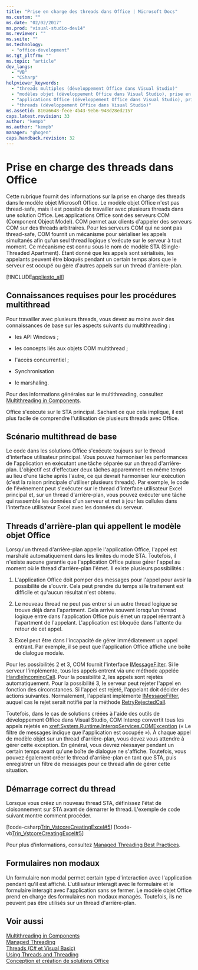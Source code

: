 ```yaml
---
title: "Prise en charge des threads dans Office | Microsoft Docs"
ms.custom: ""
ms.date: "02/02/2017"
ms.prod: "visual-studio-dev14"
ms.reviewer: ""
ms.suite: ""
ms.technology: 
  - "office-development"
ms.tgt_pltfrm: ""
ms.topic: "article"
dev_langs: 
  - "VB"
  - "CSharp"
helpviewer_keywords: 
  - "threads multiples (développement Office dans Visual Studio)"
  - "modèles objet (développement Office dans Visual Studio), prise en charge du modèle de thread"
  - "applications Office (développement Office dans Visual Studio), prise en charge du modèle de thread"
  - "threads (développement Office dans Visual Studio)"
ms.assetid: 810a6648-fece-4b43-9eb6-948d28ed2157
caps.latest.revision: 33
author: "kempb"
ms.author: "kempb"
manager: "ghogen"
caps.handback.revision: 32
---
```

# Prise en charge des threads dans Office
  Cette rubrique fournit des informations sur la prise en charge des threads dans le modèle objet Microsoft Office.  Le modèle objet Office n'est pas thread\-safe, mais il est possible de travailler avec plusieurs threads dans une solution Office.  Les applications Office sont des serveurs COM \(Component Object Model\).  COM permet aux clients d'appeler des serveurs COM sur des threads arbitraires.  Pour les serveurs COM qui ne sont pas thread\-safe, COM fournit un mécanisme pour sérialiser les appels simultanés afin qu'un seul thread logique s'exécute sur le serveur à tout moment.  Ce mécanisme est connu sous le nom de modèle STA \(Single\-Threaded Apartment\).  Étant donné que les appels sont sérialisés, les appelants peuvent être bloqués pendant un certain temps alors que le serveur est occupé ou gère d'autres appels sur un thread d'arrière\-plan.  
  
 [!INCLUDE[appliesto_all](../vsto/includes/appliesto-all-md.md)]  
  
## Connaissances requises pour les procédures multithread  
 Pour travailler avec plusieurs threads, vous devez au moins avoir des connaissances de base sur les aspects suivants du multithreading :  
  
-   les API Windows ;  
  
-   les concepts liés aux objets COM multithread ;  
  
-   l'accès concurrentiel ;  
  
-   Synchronisation  
  
-   le marshaling.  
  
 Pour des informations générales sur le multithreading, consultez [Multithreading in Components](../Topic/Multithreading%20in%20Components.md).  
  
 Office s'exécute sur le STA principal.  Sachant ce que cela implique, il est plus facile de comprendre l'utilisation de plusieurs threads avec Office.  
  
## Scénario multithread de base  
 Le code dans les solutions Office s'exécute toujours sur le thread d'interface utilisateur principal.  Vous pouvez harmoniser les performances de l'application en exécutant une tâche séparée sur un thread d'arrière\-plan.  L'objectif est d'effectuer deux tâches apparemment en même temps au lieu d'une tâche après l'autre, ce qui devrait harmoniser leur exécution \(c'est la raison principale d'utiliser plusieurs threads\).  Par exemple, le code de l'événement peut s'exécuter sur le thread d'interface utilisateur Excel principal et, sur un thread d'arrière\-plan, vous pouvez exécuter une tâche qui rassemble les données d'un serveur et met à jour les cellules dans l'interface utilisateur Excel avec les données du serveur.  
  
## Threads d'arrière\-plan qui appellent le modèle objet Office  
 Lorsqu'un thread d'arrière\-plan appelle l'application Office, l'appel est marshalé automatiquement dans les limites du mode STA.  Toutefois, il n'existe aucune garantie que l'application Office puisse gérer l'appel au moment où le thread d'arrière\-plan l'émet.  Il existe plusieurs possibilités :  
  
1.  L'application Office doit pomper des messages pour l'appel pour avoir la possibilité de s'ouvrir.  Cela peut prendre du temps si le traitement est difficile et qu'aucun résultat n'est obtenu.  
  
2.  Le nouveau thread ne peut pas entrer si un autre thread logique se trouve déjà dans l'apartment.  Cela arrive souvent lorsqu'un thread logique entre dans l'application Office puis émet un rappel réentrant à l'apartment de l'appelant.  L'application est bloquée dans l'attente du retour de cet appel.  
  
3.  Excel peut être dans l'incapacité de gérer immédiatement un appel entrant.  Par exemple, il se peut que l'application Office affiche une boîte de dialogue modale.  
  
 Pour les possibilités 2 et 3, COM fournit l'interface [IMessageFilter](http://msdn.microsoft.com/fr-fr/e12d48c0-5033-47a8-bdcd-e94c49857248).  Si le serveur l'implémente, tous les appels entrent via une méthode appelée [HandleIncomingCall](http://msdn.microsoft.com/fr-fr/7e31b518-ef4f-4bdd-b5c7-e1b16383a5be).  Pour la possibilité 2, les appels sont rejetés automatiquement.  Pour la possibilité 3, le serveur peut rejeter l'appel en fonction des circonstances.  Si l'appel est rejeté, l'appelant doit décider des actions suivantes.  Normalement, l'appelant implémente [IMessageFilter](http://msdn.microsoft.com/fr-fr/e12d48c0-5033-47a8-bdcd-e94c49857248), auquel cas le rejet serait notifié par la méthode [RetryRejectedCall](http://msdn.microsoft.com/fr-fr/3f800819-2a21-4e46-ad15-f9594fac1a3d).  
  
 Toutefois, dans le cas de solutions créées à l'aide des outils de développement Office dans Visual Studio, COM Interop convertit tous les appels rejetés en <xref:System.Runtime.InteropServices.COMException> \(« Le filtre de messages indique que l'application est occupée »\).  À chaque appel de modèle objet sur un thread d'arrière\-plan, vous devez vous attendre à gérer cette exception.  En général, vous devrez réessayer pendant un certain temps avant qu'une boîte de dialogue ne s'affiche.  Toutefois, vous pouvez également créer le thread d'arrière\-plan en tant que STA, puis enregistrer un filtre de messages pour ce thread afin de gérer cette situation.  
  
## Démarrage correct du thread  
 Lorsque vous créez un nouveau thread STA, définissez l'état de cloisonnement sur STA avant de démarrer le thread.  L'exemple de code suivant montre comment procéder.  
  
 [!code-csharp[Trin_VstcoreCreatingExcel#5](../snippets/csharp/VS_Snippets_OfficeSP/Trin_VstcoreCreatingExcel/CS/ThisWorkbook.cs#5)]
 [!code-vb[Trin_VstcoreCreatingExcel#5](../snippets/visualbasic/VS_Snippets_OfficeSP/Trin_VstcoreCreatingExcel/VB/ThisWorkbook.vb#5)]  
  
 Pour plus d’informations, consultez [Managed Threading Best Practices](../Topic/Managed%20Threading%20Best%20Practices.md).  
  
## Formulaires non modaux  
 Un formulaire non modal permet certain type d'interaction avec l'application pendant qu'il est affiché.  L'utilisateur interagit avec le formulaire et le formulaire interagit avec l'application sans se fermer.  Le modèle objet Office prend en charge des formulaires non modaux managés. Toutefois, ils ne peuvent pas être utilisés sur un thread d'arrière\-plan.  
  
## Voir aussi  
 [Multithreading in Components](../Topic/Multithreading%20in%20Components.md)   
 [Managed Threading](../Topic/Managed%20Threading.md)   
 [Threads &#40;C&#35; et Visual Basic&#41;](../Topic/Threading%20(C%23%20and%20Visual%20Basic).md)   
 [Using Threads and Threading](../Topic/Using%20Threads%20and%20Threading.md)   
 [Conception et création de solutions Office](../vsto/designing-and-creating-office-solutions.md)  
  
  